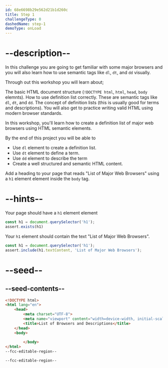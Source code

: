 ```yaml
---
id: 68e6698b29e562d21b1d260c
title: Step 1
challengeType: 0
dashedName: step-1
demoType: onLoad
---
```


# --description--
<!-- step 1 instructions -->
In this challenge you are going to get familiar with some major browsers and you will also learn how to use semantic tags like `dl`, `dt`, and `dd` visually.

Through out this workshop you will learn about;

The basic HTML document structure (`!DOCTYPE html`, `html`, `head`, `body` elemnts).
How to use definition list correctly. These are semantic tags like `dl`, `dt`, and `dd`.
The concept of definition lists (this is usually good for terms and descriptions). 
You will also get to practice writing valid HTML using modern browser standards.

In this workshop, you'll learn how to create a definition list of major web browsers using HTML semantic elements.

By the end of this project you will be able to 

- Use `dl` element to create a definition list.
- Use `dt` element to define a term.
- Use `dd` element to describe the term
- Create a well structured and semantic HTML content.

Add a heading to your page that reads "List of Major Web Browsers" using a `h1` element element inside the `body` tag.

# --hints--

Your page should have a `h1` element element

```js
const h1 = document.querySelector('h1');
assert.exists(h1)
```

Your `h1` element should contain the text "List of Major Web Browsers".

```js
const h1 = document.querySelector('h1');
assert.include(h1.textContent, 'List of Major Web Browsers');
```

# --seed--

## --seed-contents--

```html
<!DOCTYPE html>
<html lang="en">
    <head>
        <meta charset="UTF-8">
        <meta name="viewport" content="width=device-width, initial-scale=1.0">
        <title>List of Browsers and Descriptions</title>
    </head>
    <body>
        
        </body>
</html>
--fcc-editable-region--

--fcc-editable-region--
```

